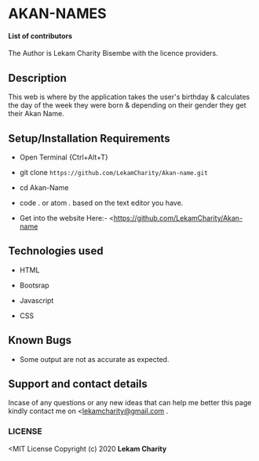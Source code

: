 # AKAN-NAMES

#### **List of contributors**
The Author is Lekam Charity Bisembe with the licence providers.

## Description
This web is where by the application takes the user's birthday & calculates the day of the week they were born & depending on their gender they get their Akan Name.

## Setup/Installation Requirements
*  Open Terminal {Ctrl+Alt+T}

* git clone ```https://github.com/LekamCharity/Akan-name.git```

* cd Akan-Name

* code . or atom . based on the text editor you have.

*  Get into the website Here:- <https://github.com/LekamCharity/Akan-name

## Technologies used
* HTML

* Bootsrap

* Javascript

* CSS


## Known Bugs
* Some output are not as accurate as expected.

## Support and contact details
Incase of any questions or any new ideas that can help me better this page kindly contact me on <lekamcharity@gmail.com .

### LICENSE
<MIT License
Copyright (c) 2020 **Lekam Charity**